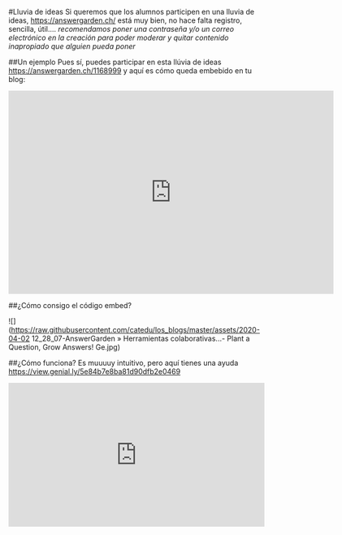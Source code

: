 #Lluvia de ideas
Si queremos que los alumnos participen en una lluvia de ideas, https://answergarden.ch/ está muy bien, no hace falta registro, sencilla, útil.... *recomendamos poner una contraseña y/o un correo electrónico en la creación para poder moderar y quitar contenido inapropiado que alguien pueda poner*

##Un ejemplo 
Pues sí, puedes participar en esta llúvia de ideas https://answergarden.ch/1168999 y aquí es cómo queda embebido en tu blog:

<iframe src="https://answergarden.ch/embed/1168999" width="640px" height="400px" style="border: none;" scrolling="no" frameborder="0" title="AnswerGarden" allowTransparency="true"><p><a href="https://answergarden.ch/1168999">Go to AnswerGarden</a></p></iframe>

##¿Cómo consigo el código embed?

![](https://raw.githubusercontent.com/catedu/los_blogs/master/assets/2020-04-02 12_28_07-AnswerGarden » Herramientas colaborativas...- Plant a Question, Grow Answers! Ge.jpg)

##¿Cómo funciona?
Es muuuuy intuitivo, pero aquí tienes una ayuda https://view.genial.ly/5e84b7e8ba81d90dfb2e0469

<div style="width: 100%;"><div style="position: relative; padding-bottom: 56.17%; padding-top: 0; height: 0;"><iframe frameborder="0" width="1200px" height="674px" style="position: absolute; top: 0; left: 0; width: 100%; height: 100%;" src="https://view.genial.ly/5e84b7e8ba81d90dfb2e0469" type="text/html" allowscriptaccess="always" allowfullscreen="true" scrolling="yes" allownetworking="all"></iframe> </div> </div>

